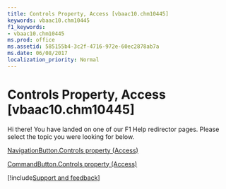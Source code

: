 ```yaml
---
title: Controls Property, Access [vbaac10.chm10445]
keywords: vbaac10.chm10445
f1_keywords:
- vbaac10.chm10445
ms.prod: office
ms.assetid: 585155b4-3c2f-4716-972e-60ec2878ab7a
ms.date: 06/08/2017
localization_priority: Normal
---
```



# Controls Property, Access [vbaac10.chm10445]

Hi there! You have landed on one of our F1 Help redirector pages. Please select the topic you were looking for below.

[NavigationButton.Controls property (Access)](https://msdn.microsoft.com/library/21ea22a5-72a5-3b98-468c-6f2baa1110cf%28Office.15%29.aspx)

[CommandButton.Controls property (Access)](https://msdn.microsoft.com/library/017d583d-671e-7d9b-bdae-d67a7d94b4a8%28Office.15%29.aspx)

[!include[Support and feedback](~/includes/feedback-boilerplate.md)]